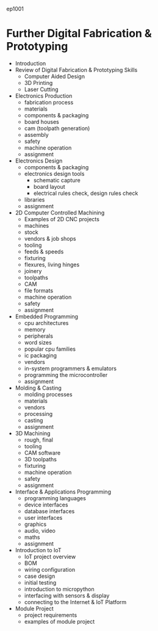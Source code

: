 ep1001

# Further Digital Fabrication & Prototyping
- Introduction
- Review of Digital Fabrication & Prototyping Skills
  - Computer Aided Design
  - 3D Printing
  - Laser Cutting
- Electronics Production
  - fabrication process
  - materials
  - components & packaging
  - board houses
  - cam (toolpath generation)
  - assembly
  - safety
  - machine operation
  - assignment
- Electronics Design
  - components & packaging
  - electronics design tools
    - schematic capture
    - board layout
    - electrical rules check, design rules check
  - libraries
  - assignment
- 2D Computer Controlled Machining
  - Examples of 2D CNC projects
  - machines
  - stock
  - vendors & job shops
  - tooling
  - feeds & speeds
  - fixturing
  - flexures, living hinges
  - joinery
  - toolpaths
  - CAM
  - file formats
  - machine operation
  - safety
  - assignment
- Embedded Programming
  - cpu architectures
  - memory
  - peripherals
  - word sizes
  - popular cpu families
  - ic packaging
  - vendors
  - in-system programmers & emulators
  - programming the microcontroller
  - assignment
- Molding & Casting
  - molding processes
  - materials
  - vendors
  - processing
  - casting
  - assignment
- 3D Machining
  - rough, final 
  - tooling
  - CAM software
  - 3D toolpaths
  - fixturing
  - machine operation
  - safety
  - assignment
- Interface & Applications Programming
  - programming languages
  - device interfaces
  - database interfaces
  - user interfaces
  - graphics
  - audio, video
  - maths
  - assignment
- Introduction to IoT
  - IoT project overview
  - BOM
  - wiring configuration
  - case design
  - initial testing
  - introduction to micropython
  - interfacing with sensors & display
  - connecting to the Internet & IoT Platform
- Module Project
  - project requirements
  - examples of module project